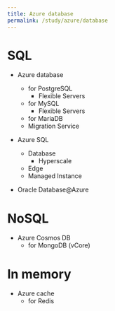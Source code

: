 ```yaml
---
title: Azure database
permalink: /study/azure/database
---
```


# SQL
- Azure database 
  - for PostgreSQL
    - Flexible Servers
  - for MySQL
    - Flexible Servers
  - for MariaDB
  - Migration Service
- Azure SQL
  - Database
    - Hyperscale
  - Edge
  - Managed Instance

- Oracle Database@Azure

# NoSQL
- Azure Cosmos DB
  - for MongoDB (vCore)

# In memory
- Azure cache
  - for Redis